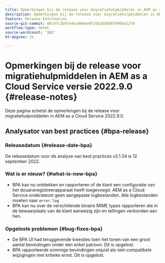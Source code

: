 ```yaml
---
title: Opmerkingen bij de release voor migratiehulpmiddelen in AEM as a Cloud Service versie 2022.9.0
description: Opmerkingen bij de release voor migratiehulpmiddelen in AEM as a Cloud Service versie 2022.9.0
feature: Release Information
source-git-commit: d6c47c3b8fe4ac994ee9f2db365888f496be12f0
workflow-type: tm+mt
source-wordcount: '162'
ht-degree: 1%

---
```


# Opmerkingen bij de release voor migratiehulpmiddelen in AEM as a Cloud Service versie 2022.9.0 {#release-notes}

Deze pagina schetst de opmerkingen bij de release voor migratiehulpmiddelen in AEM as a Cloud Service 2022.9.0.

## Analysator van best practices {#bpa-release}

### Releasedatum {#release-date-bpa}

De releasedatum voor de analyse van best practices v2.1.34 is 12 september 2022.

### Wat is er nieuw? {#what-is-new-bpa}

* BPA kan nu ontdekken en rapporteren of de klant een configuratie van het douaneregistreerapparaat heeft toegevoegd. AEM as a Cloud Service ondersteunt geen aangepaste logbestanden. Alle logbestanden moeten naar `error.log`
* BPA kan nu over de verschillende binaire MIME types rapporteren die in de bewaarplaats van de klant aanwezig zijn en tellingen verbonden aan hen.

### Opgeloste problemen {#bug-fixes-bpa}

* De BPA UI had teruggevende kwesties toen het tonen van een groot aantal bevindingen onder één enkel patroon. Dit is opgelost.
* BPA rapporteerde sommige bevindingen onjuist als niet-compatibele wijzigingen met kritieke ernst. Dit is opgelost.
